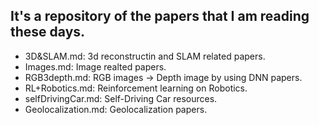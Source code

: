 ## It's a repository of the papers that I am reading these days.
* 3D&SLAM.md: 3d reconstructin and SLAM related papers.
* Images.md: Image realted papers.
* RGB3depth.md: RGB images -> Depth image by using DNN papers.
* RL+Robotics.md: Reinforcement learning on Robotics.
* selfDrivingCar.md: Self-Driving Car resources.
* Geolocalization.md: Geolocalization papers.

